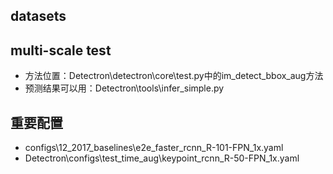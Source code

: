 ## datasets

## multi-scale test
- 方法位置：Detectron\detectron\core\test.py中的im_detect_bbox_aug方法
- 预测结果可以用：Detectron\tools\infer_simple.py

## 重要配置
- configs\12_2017_baselines\e2e_faster_rcnn_R-101-FPN_1x.yaml
- Detectron\configs\test_time_aug\keypoint_rcnn_R-50-FPN_1x.yaml


